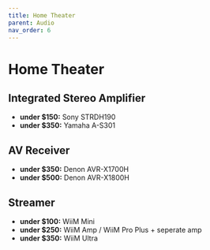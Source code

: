```yaml
---
title: Home Theater
parent: Audio
nav_order: 6
---
```

# Home Theater

## Integrated Stereo Amplifier

- **under $150:** Sony STRDH190
- **under $350:** Yamaha A-S301

## AV Receiver

- **under $350:** Denon AVR-X1700H
- **under $500:** Denon AVR-X1800H

## Streamer

- **under $100:** WiiM Mini
- **under $250:** WiiM Amp / WiiM Pro Plus + seperate amp
- **under $350:** WiiM Ultra
